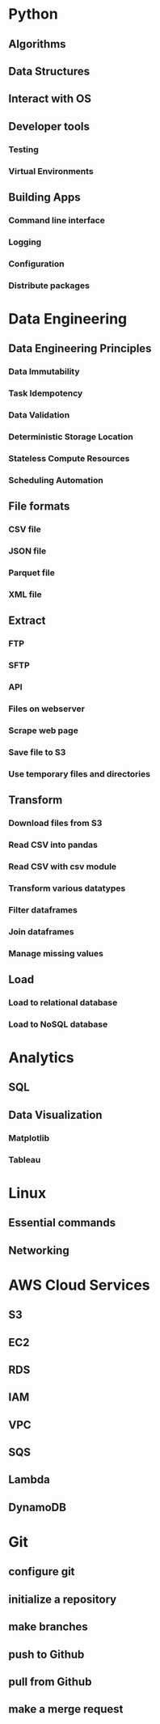 # Python
## Algorithms
## Data Structures
## Interact with OS
## Developer tools
### Testing
### Virtual Environments
## Building Apps
### Command line interface
### Logging
### Configuration
### Distribute packages

# Data Engineering
## Data Engineering Principles
### Data Immutability
### Task Idempotency
### Data Validation
### Deterministic Storage Location
### Stateless Compute Resources
### Scheduling Automation

## File formats
### CSV file
### JSON file
### Parquet file
### XML file

## Extract
### FTP
### SFTP
### API
### Files on webserver
### Scrape web page
### Save file to S3
### Use temporary files and directories

## Transform
### Download files from S3
### Read CSV into pandas 
### Read CSV with csv module
### Transform various datatypes
### Filter dataframes
### Join dataframes
### Manage missing values

## Load
### Load to relational database
### Load to NoSQL database

# Analytics
## SQL

## Data Visualization
### Matplotlib
### Tableau

# Linux
## Essential commands
## Networking

# AWS Cloud Services
## S3
## EC2
## RDS
## IAM
## VPC
## SQS
## Lambda
## DynamoDB

# Git
## configure git
## initialize a repository
## make branches
## push to Github
## pull from Github
## make a merge request
